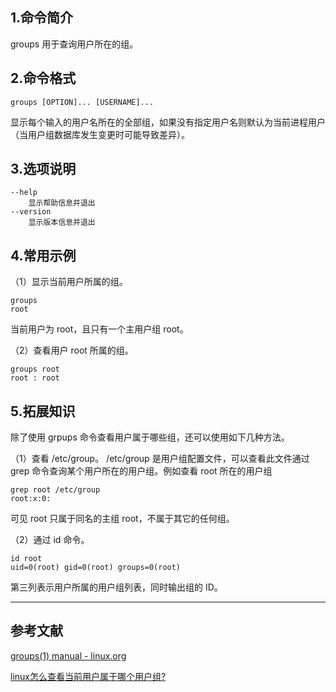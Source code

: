 ## 1.命令简介
groups 用于查询用户所在的组。

## 2.命令格式
```
groups [OPTION]... [USERNAME]...
```
显示每个输入的用户名所在的全部组，如果没有指定用户名则默认为当前进程用户（当用户组数据库发生变更时可能导致差异）。

## 3.选项说明
```
--help
	显示帮助信息并退出
--version
	显示版本信息并退出
```

## 4.常用示例
（1）显示当前用户所属的组。
```
groups
root
```
当前用户为 root，且只有一个主用户组 root。

（2）查看用户 root 所属的组。
```
groups root
root : root
```

## 5.拓展知识

除了使用 grpups 命令查看用户属于哪些组，还可以使用如下几种方法。

（1）查看 /etc/group。
/etc/group 是用户组配置文件，可以查看此文件通过 grep 命令查询某个用户所在的用户组。例如查看 root 所在的用户组
```shell
grep root /etc/group
root:x:0:
```
可见 root 只属于同名的主组 root，不属于其它的任何组。

（2）通过 id 命令。
```shell
id root
uid=0(root) gid=0(root) groups=0(root)
```
第三列表示用户所属的用户组列表，同时输出组的 ID。

---
## 参考文献
[groups(1) manual - linux.org](https://www.linux.org/docs/man1/groups.html)

[linux怎么查看当前用户属于哪个用户组?](https://www.jb51.net/LINUXjishu/571236.html)
